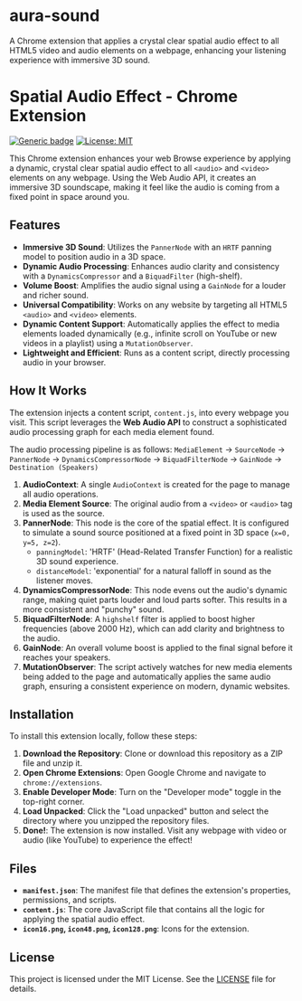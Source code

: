 # aura-sound
A Chrome extension that applies a crystal clear spatial audio effect to all HTML5 video and audio elements on a webpage, enhancing your listening experience with immersive 3D sound.

# Spatial Audio Effect - Chrome Extension

[![Generic badge](https://img.shields.io/badge/Made%20with-JavaScript-blue.svg)](https://shields.io/) [![License: MIT](https://img.shields.io/badge/License-MIT-yellow.svg)](https://opensource.org/licenses/MIT)

This Chrome extension enhances your web Browse experience by applying a dynamic, crystal clear spatial audio effect to all `<audio>` and `<video>` elements on any webpage. Using the Web Audio API, it creates an immersive 3D soundscape, making it feel like the audio is coming from a fixed point in space around you.

## Features

- **Immersive 3D Sound**: Utilizes the `PannerNode` with an `HRTF` panning model to position audio in a 3D space.
- **Dynamic Audio Processing**: Enhances audio clarity and consistency with a `DynamicsCompressor` and a `BiquadFilter` (high-shelf).
- **Volume Boost**: Amplifies the audio signal using a `GainNode` for a louder and richer sound.
- **Universal Compatibility**: Works on any website by targeting all HTML5 `<audio>` and `<video>` elements.
- **Dynamic Content Support**: Automatically applies the effect to media elements loaded dynamically (e.g., infinite scroll on YouTube or new videos in a playlist) using a `MutationObserver`.
- **Lightweight and Efficient**: Runs as a content script, directly processing audio in your browser.

## How It Works

The extension injects a content script, `content.js`, into every webpage you visit. This script leverages the **Web Audio API** to construct a sophisticated audio processing graph for each media element found.

The audio processing pipeline is as follows:
`MediaElement` -> `SourceNode` -> `PannerNode` -> `DynamicsCompressorNode` -> `BiquadFilterNode` -> `GainNode` -> `Destination (Speakers)`

1.  **AudioContext**: A single `AudioContext` is created for the page to manage all audio operations.
2.  **Media Element Source**: The original audio from a `<video>` or `<audio>` tag is used as the source.
3.  **PannerNode**: This node is the core of the spatial effect. It is configured to simulate a sound source positioned at a fixed point in 3D space (`x=0, y=5, z=2`).
    * `panningModel`: 'HRTF' (Head-Related Transfer Function) for a realistic 3D sound experience.
    * `distanceModel`: 'exponential' for a natural falloff in sound as the listener moves.
4.  **DynamicsCompressorNode**: This node evens out the audio's dynamic range, making quiet parts louder and loud parts softer. This results in a more consistent and "punchy" sound.
5.  **BiquadFilterNode**: A `highshelf` filter is applied to boost higher frequencies (above 2000 Hz), which can add clarity and brightness to the audio.
6.  **GainNode**: An overall volume boost is applied to the final signal before it reaches your speakers.
7.  **MutationObserver**: The script actively watches for new media elements being added to the page and automatically applies the same audio graph, ensuring a consistent experience on modern, dynamic websites.

## Installation

To install this extension locally, follow these steps:

1.  **Download the Repository**: Clone or download this repository as a ZIP file and unzip it.
2.  **Open Chrome Extensions**: Open Google Chrome and navigate to `chrome://extensions`.
3.  **Enable Developer Mode**: Turn on the "Developer mode" toggle in the top-right corner.
4.  **Load Unpacked**: Click the "Load unpacked" button and select the directory where you unzipped the repository files.
5.  **Done!**: The extension is now installed. Visit any webpage with video or audio (like YouTube) to experience the effect!

## Files

-   **`manifest.json`**: The manifest file that defines the extension's properties, permissions, and scripts.
-   **`content.js`**: The core JavaScript file that contains all the logic for applying the spatial audio effect.
-   **`icon16.png`, `icon48.png`, `icon128.png`**: Icons for the extension.

## License

This project is licensed under the MIT License. See the [LICENSE](LICENSE) file for details.
